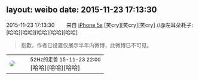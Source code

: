 layout: weibo
date: 2015-11-23 17:13:30
---
<meta name="referrer" content="no-referrer" />

2015-11-23 17:13:30  &nbsp;&nbsp;&nbsp;&nbsp;&nbsp;&nbsp; 来自 <a href="sinaweibo://customweibosource" rel="nofollow">iPhone 5s</a>
[笑cry][笑cry][笑cry] //@左耳朵耗子:[哈哈][哈哈][哈哈][哈哈][哈哈]
>  抱歉，作者已设置仅展示半年内微博，此微博已不可见。 ​​​

<table style="width: 100%;">
  <tr>
    <td style="width: 40px;"><img style="border-radius:50%" src="https://tva4.sinaimg.cn/crop.0.0.180.180.50/8beaf773jw1e8qgp5bmzyj2050050aa8.jpg?KID=imgbed,tva&Expires=1624465162&ssig=H8J41jmmLu"></td>
    <td colspan="2"><small>52Hz的走兽 15-11-23 22:00</small><br/>[哈哈][哈哈][哈哈]</td>
  </tr>
</table>
